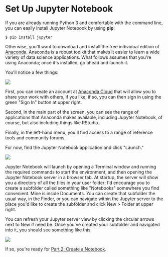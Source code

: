 # Set Up Jupyter Notebook

If you are already running Python 3 and comfortable with the command line, you can easily install Jupyter Notebook by using **pip**:

`$ pip install jupyter`

Otherwise, you'll want to download and install the free individual edition of [Anaconda](https://www.anaconda.com/products/individual). Anaconda is a robust toolkit that makes it easier to learn a wide variety of data science applications. What follows assumes that you're using Anaconda; once it's installed, go ahead and launch it.

You'll notice a few things:

![][1]

[1]: images/anaconda.png

First, you can create an account at [Anaconda Cloud](https://anaconda.org) that will allow you to share your work with others, if you like; if so, you can then sign in using the green "Sign In" button at upper right.

Second, in the main part of the screen, you can see the range of applications that Anaconda makes available, including Jupyter Notebook, of course, but also including things like RStudio.

Finally, in the left-hand menu, you'll find access to a range of reference tools and community forums.

For now, find the Jupyter Notebook application and click "Launch."

![][2]

[2]: images/jupyter-launch.png

Jupyter Notebook will launch by opening a Terminal window and running the required commands to start the environment, and then opening the Jupyter Notebook server in a browser tab. At startup, the server will show you a directory of all the files in your user folder; I'd encourage you to create a subfolder called something like "Notebooks" somewhere you find convenient. Mine is inside Documents. You can create that subfolder the usual way, in the Finder, or you can navigate within the Jupyter server to the place you'd like to create the subfolder and click New > Folder at upper right.

You can refresh your Jupyter server view by clicking the circular arrows next to New if need be. Once you've created your subfolder and navigated into it, you should see something like this:

![][3]

[3]: images/notebooks-folder.png

If so, you're ready for [Part 2: Create a Notebook](https://github.com/kfitz/introduction-to-jupyter-notebook/blob/master/create-notebook.md).